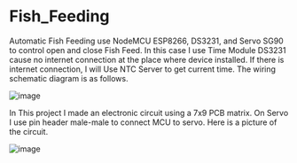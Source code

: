 # Fish_Feeding

Automatic Fish Feeding use NodeMCU ESP8266, DS3231, and Servo SG90 to control open and close Fish Feed. In this case I use Time Module DS3231 cause no internet connection at the place where device installed. If there is internet connection, I will Use NTC Server to get current time. The wiring schematic diagram is as follows.

![image](https://user-images.githubusercontent.com/82512652/215663612-e2c0a0a8-66a9-41be-9c62-7166fa3559df.png)

In This project I made an electronic circuit using a 7x9 PCB matrix. On Servo I use pin header male-male to connect MCU to servo. Here is a picture of the circuit.

![image](https://user-images.githubusercontent.com/82512652/215666410-fe59ff47-021e-4a36-a2e0-b5b140549484.png)

